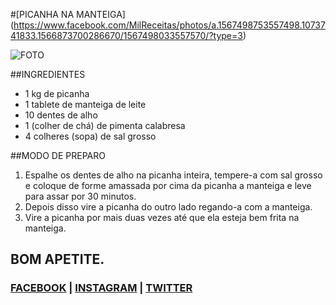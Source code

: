 #[PICANHA NA MANTEIGA] (https://www.facebook.com/MilReceitas/photos/a.1567498753557498.1073741833.1566873700286670/1567498033557570/?type=3)

![FOTO](https://github.com/natanocr/milreceitas/blob/master/images/picanha-na-manteiga.png "FOTO")

##INGREDIENTES

* 1 kg de picanha
* 1 tablete de manteiga de leite
* 10 dentes de alho
* 1 (colher de chá) de pimenta calabresa
* 4 colheres (sopa) de sal grosso

##MODO DE PREPARO

1. Espalhe os dentes de alho na picanha inteira, tempere-a com sal grosso e coloque de forme amassada por cima da picanha a manteiga e leve para assar por 30 minutos.
1. Depois disso vire a picanha do outro lado regando-a com a manteiga.
1. Vire a picanha por mais duas vezes até que ela esteja bem frita na manteiga.


## BOM APETITE.

### [FACEBOOK](https://www.facebook.com/MilReceitas) | [INSTAGRAM](https://www.instagram.com/milreceitas) | [TWITTER](https://twitter.com/1kreceitas)
